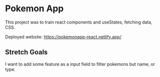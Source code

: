 # Pokemon App

This project was to train react components and useStates, fetching data, CSS.

Deployed website: 
https://pokemonapp-react.netlify.app/

## Stretch Goals

I want to add some feature as a input field to filter pokemons but name, or type.

